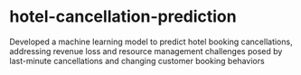 # hotel-cancellation-prediction
Developed a machine learning model to predict hotel booking cancellations, addressing revenue loss and resource management challenges posed by last-minute cancellations and changing customer booking behaviors
